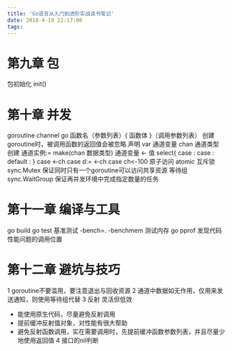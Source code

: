 ```yaml
---
title: 'Go语言从入门到进阶实战读书笔记'
date: 2018-4-19 22:17:00
tags:
---
```


# 第九章 包
包初始化 init()
# 第十章 并发
goroutine channel
go 函数名（参数列表）{
    函数体
}（调用参数列表）
创建goroutine时，被调用函数的返回值会被忽略
声明
var 通道变量 chan 通道类型
创建
通道实例:= make(chan 数据类型)
通道变量 <- 值
select{
    case :
    case :
    default :
} 
case <-ch
case d:= <-ch
case ch<-100
原子访问 atomic 
互斥锁 sync.Mutex 保证同时只有一个goroutine可以访问共享资源
等待组 sync.WaitGroup 保证再并发环境中完成指定数量的任务

# 第十一章 编译与工具
go build
go test
基准测试 -bench=.
-benchmem 测试内存
go pprof 发现代码性能问题的调用位置

# 第十二章 避坑与技巧
1 goroutine不要滥用，要注意退出与回收资源
2 通道中数据如无作用，仅用来发送通知，则使用等待组代替
3 反射 灵活但低效
* 能使用原生代码，尽量避免反射调用
* 提前缓冲反射值对象，对性能有很大帮助
* 避免反射函数调用，实在需要调用时，先提前缓冲函数参数列表，并且尽量少地使用返回值
4 接口的nil判断
